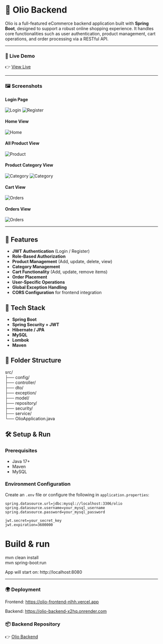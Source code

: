 # 🛒 Olio Backend

Olio is a full-featured eCommerce backend application built with **Spring Boot**, designed to support a robust online shopping experience. It handles core functionalities such as user authentication, product management, cart operations, and order processing via a RESTful API.

---

### 🚀 Live Demo

👉 [View Live](https://olio-frontend-nlhh.vercel.app/)
<!-- 🔐 Admin login enabled (read-only view for public users) -->

---

### 🖼️ Screenshots

#### Login Page

![Login](screenshots/Login.png)
![Register](screenshots/Register.png)

#### Home View

![Home](screenshots/Home.png)

#### All Product View

![Product](screenshots/Products.png)

#### Product Category View

![Category](screenshots/Category1.png)
![Category](screenshots/Category2.png)

#### Cart View

![Orders](screenshots/Cart.png)

#### Orders View

![Orders](screenshots/Orders.png)

---

## 🚀 Features

- **JWT Authentication** (Login / Register)
- **Role-Based Authorization**
- **Product Management** (Add, update, delete, view)
- **Category Management**
- **Cart Functionality** (Add, update, remove items)
- **Order Placement**
- **User-Specific Operations**
- **Global Exception Handling**
- **CORS Configuration** for frontend integration

## 🧰 Tech Stack

- **Spring Boot**
- **Spring Security + JWT**
- **Hibernate / JPA**
- **MySQL**
- **Lombok**
- **Maven**

## 📁 Folder Structure

src/  
├── config/   
├── controller/  
├── dto/  
├── exception/  
├── model/  
├── repository/  
├── security/  
├── service/  
└── OlioApplication.java


## 🛠️ Setup & Run

### Prerequisites

- Java 17+
- Maven
- MySQL

### Environment Configuration

Create an `.env` file or configure the following in `application.properties`:

```properties
spring.datasource.url=jdbc:mysql://localhost:3306/olio
spring.datasource.username=your_mysql_username
spring.datasource.password=your_mysql_password

jwt.secret=your_secret_key
jwt.expiration=3600000
```

# Build & run
mvn clean install  
mvn spring-boot:run

App will start on: http://localhost:8080

---

### 🌍 Deployment

Frontend: https://olio-frontend-nlhh.vercel.app

Backend: https://olio-backend-x2hq.onrender.com

### 📦 Backend Repository

👉 [Olio Backend](https://github.com/evoAB/olio-backend)